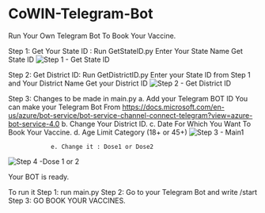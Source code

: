 # CoWIN-Telegram-Bot
Run Your Own Telegram Bot To Book Your Vaccine.

Step 1: Get Your State ID : 
                Run GetStateID.py
                Enter Your State Name
                Get State ID
![Step 1 - Get State ID](https://user-images.githubusercontent.com/50964686/120897475-fc200f00-c643-11eb-8f2c-1b446c10c61f.JPG)

Step 2: Get District ID:
                Run GetDistrictID.py
                Enter your State ID from Step 1 and  Your District Name
                Get your District ID
![Step 2 - Get District ID](https://user-images.githubusercontent.com/50964686/120897578-849eaf80-c644-11eb-9834-d9ac087d638f.JPG)

Step 3: Changes to be made in main.py
                a. Add your Telegram BOT ID
                      You can make your Telegram Bot From https://docs.microsoft.com/en-us/azure/bot-service/bot-service-channel-connect-telegram?view=azure-bot-service-4.0
                b. Change Your District ID.
                c. Date For Which You Want To Book Your Vaccine.
                d. Age Limit Category (18+ or 45+)
![Step 3 - Main1](https://user-images.githubusercontent.com/50964686/120897677-07276f00-c645-11eb-8358-40a006eb1d1e.JPG)

                e. Change it : Dose1 or Dose2
![Step 4 -Dose 1 or 2](https://user-images.githubusercontent.com/50964686/120897698-20302000-c645-11eb-85e2-af4738f79864.JPG)


Your BOT is ready.

To run it 
Step 1: run main.py
Step 2: Go to your Telegram Bot and write /start
Step 3: GO BOOK YOUR VACCINES.

